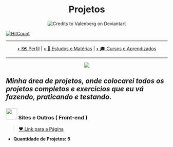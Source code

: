 <h1 align="center">Projetos</h1>

<p align="center">
  <img src="https://images-wixmp-ed30a86b8c4ca887773594c2.wixmp.com/f/7a5a3db7-fb07-4532-aa4c-93f5a5d5d651/d9y6rvp-08b4238f-9618-4491-b5eb-0c44316bd858.gif?token=eyJ0eXAiOiJKV1QiLCJhbGciOiJIUzI1NiJ9.eyJzdWIiOiJ1cm46YXBwOiIsImlzcyI6InVybjphcHA6Iiwib2JqIjpbW3sicGF0aCI6IlwvZlwvN2E1YTNkYjctZmIwNy00NTMyLWFhNGMtOTNmNWE1ZDVkNjUxXC9kOXk2cnZwLTA4YjQyMzhmLTk2MTgtNDQ5MS1iNWViLTBjNDQzMTZiZDg1OC5naWYifV1dLCJhdWQiOlsidXJuOnNlcnZpY2U6ZmlsZS5kb3dubG9hZCJdfQ.A_cf7zEyv1JIIRc88yNt-9C278gkX-i76uZzLUZ3IVU" alt="Credits to Valenberg on Deviantart"
</P>

[![HitCount](http://hits.dwyl.com/Guilherme-G-Cadilhe/Guilherme-G-Cadlihe.svg)](http://hits.dwyl.com/Guilherme-G-Cadilhe/Guilherme-G-Cadlihe)

---

<p align="center">
  <a href="https://github.com/Guilherme-G-Cadilhe">• 🗺 Perfil</a> |
    <a href="https://github.com/Guilherme-G-Cadilhe/Estudos-Materias"> • 📘 Estudos e Matérias</a> |
   <a href="https://github.com/Guilherme-G-Cadilhe/Cursos">• 🎓 Cursos e Aprendizados</a> 
</p>

---
<p align="center">
  <img src="https://i.imgur.com/g1SQMxi.png"> </p>
  
*Minha área de projetos, onde colocarei todos os projetos completos e exercicios que eu vá fazendo, praticando e testando.*
---

### <img width="35" src="https://i.imgur.com/xE78353.png"> Sites e Outros ( Front-end )


> <a href="https://github.com/Guilherme-G-Cadilhe/Projetos/tree/Projetos---Sites-e-Afins"> ❤️ Link para a Página</a> <br>
- **Quantidade de Projetos: 5**
  
